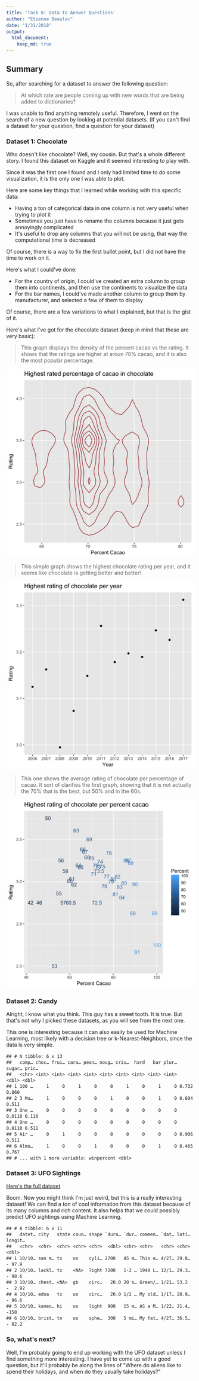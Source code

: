 ```yaml
---
title: 'Task 8: Data to Answer Questions'
author: "Etienne Beaulac"
date: "1/31/2018"
output: 
  html_document:
    keep_md: true
---
```


## Summary

So, after searching for a dataset to answer the following question:

> At which rate are people coming up with new words that are being added to dictionaries?

I was unable to find anything remotely useful. Therefore, I went on the search of a new question by looking at potential datasets. (If you can't find a dataset for your question, find a question for your dataset)

### Dataset 1: Chocolate

Who doesn't like chocolate? Well, my cousin. But that's a whole different story. I found this dataset on Kaggle and it seemed interesting to play with. 

Since it was the first one I found and I only had limited time to do some visualization, it is the only one I was able to plot. 

Here are some key things that I learned while working with this specific data:

* Having a ton of categorical data in one column is not very useful when trying to plot it
* Sometimes you just have to rename the columns because it just gets annoyingly complicated
* It's useful to drop any columns that you will not be using, that way the computational time is decreased

Of course, there is a way to fix the first bullet point, but I did not have the time to work on it. 

Here's what I could've done:

* For the country of origin, I could've created an extra column to group them into continents, and then use the continents to visualize the data
* For the bar names, I could've made another column to group them by manufacturer, and selected a few of them to display

Of course, there are a few variations to what I explained, but that is the gist of it.

Here's what I've got for the chocolate dataset (keep in mind that these are very basic):

> This graph displays the density of the percent cacao vs the rating. It shows that the ratings are higher at aroun 70% cacao, and it is also the most popular percentage.

![](cacao_rating_percent_density.png)

> This simple graph shows the highest chocolate rating per year, and it seems like chocolate is getting better and better! 

![](cacao_rating_year.png)

> This one shows the average rating of chocolate per percentage of cacao. It sort of clarifies the first graph, showing that it is not actually the 70% that is the best, but 50% and in the 60s.

![](cacao_rating_percent.png)

### Dataset 2: Candy

Alright, I know what you think. This guy has a sweet tooth. It is true. But that's not why I picked these datasets, as you will see from the next one.

This one is interesting because it can also easily be used for Machine Learning, most likely with a decision tree or k-Nearest-Neighbors, since the data is very simple.


```
## # A tibble: 6 x 13
##   comp… choc… frui… cara… pean… noug… cris…  hard   bar plur… sugar… pric…
##   <chr> <int> <int> <int> <int> <int> <int> <int> <int> <int>  <dbl> <dbl>
## 1 100 …     1     0     1     0     0     1     0     1     0 0.732  0.860
## 2 3 Mu…     1     0     0     0     1     0     0     1     0 0.604  0.511
## 3 One …     0     0     0     0     0     0     0     0     0 0.0110 0.116
## 4 One …     0     0     0     0     0     0     0     0     0 0.0110 0.511
## 5 Air …     0     1     0     0     0     0     0     0     0 0.906  0.511
## 6 Almo…     1     0     0     1     0     0     0     1     0 0.465  0.767
## # ... with 1 more variable: winpercent <dbl>
```

### Dataset 3: UFO Sightings

[Here's the full dataset](https://www.kaggle.com/NUFORC/ufo-sightings/data)

Boom. Now you might think I'm just weird, but this is a really interesting dataset! We can find a ton of cool information from this dataset because of its many columns and rich content. It also helps that we could possibly predict UFO sightings using Machine Learning.


```
## # A tibble: 6 x 11
##   datet… city   state coun… shape `dura… `dur… commen… `dat… lati… longit…
##   <chr>  <chr>  <chr> <chr> <chr>  <dbl> <chr> <chr>   <chr> <chr>   <dbl>
## 1 10/10… san m… tx    us    cyli… 2700   45 m… This e… 4/27… 29.8… - 97.9 
## 2 10/10… lackl… tx    <NA>  light 7200   1-2 … 1949 L… 12/1… 29.3… - 98.6 
## 3 10/10… chest… <NA>  gb    circ…   20.0 20 s… Green/… 1/21… 53.2  -  2.92
## 4 10/10… edna   tx    us    circ…   20.0 1/2 … My old… 1/17… 28.9… - 96.6 
## 5 10/10… kaneo… hi    us    light  900   15 m… AS a M… 1/22… 21.4… -158   
## 6 10/10… brist… tn    us    sphe…  300   5 mi… My fat… 4/27… 36.5… - 82.2
```


### So, what's next?

Well, I'm probably going to end up working with the UFO dataset unless I find something more interesting. I have yet to come up with a good question, but it'll probably be along the lines of "Where do aliens like to spend their holidays, and when do they usually take holidays?"
